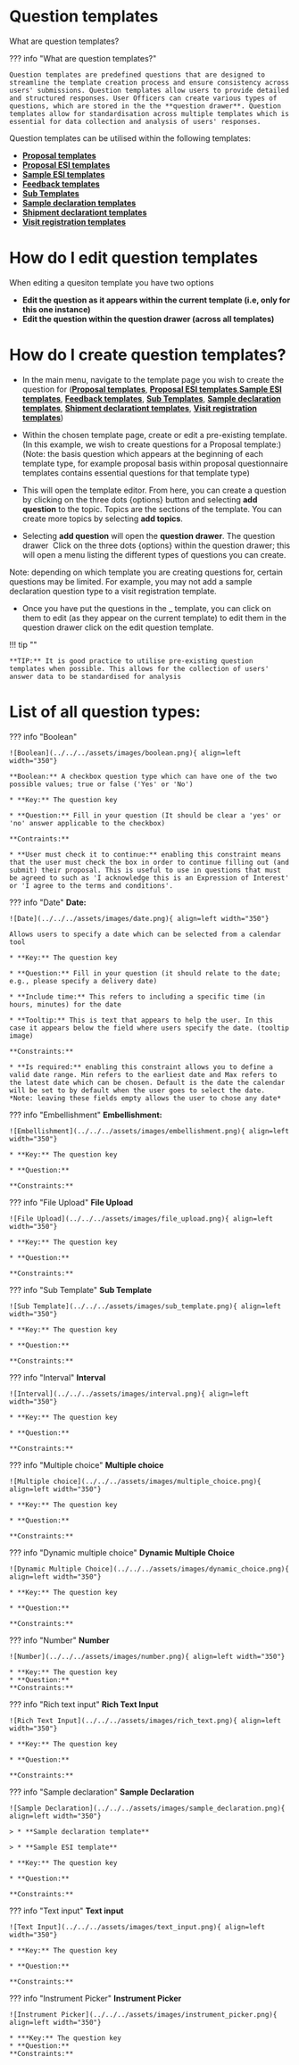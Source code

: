 # Question templates

What are question templates?


??? info "What are question templates?" 

    Question templates are predefined questions that are designed to streamline the template creation process and ensure consistency across users' submissions. Question templates allow users to provide detailed and structured responses. User Officers can create various types of questions, which are stored in the the **question drawer**. Question templates allow for standardisation across multiple templates which is essential for data collection and analysis of users' responses.

Question templates can be utilised within the following templates:

* [**Proposal templates**](proposal_template.md)
* [**Proposal ESI templates**](proposalESI_template.md)
* [**Sample ESI templates**](sampleESI_template.md)
* [**Feedback templates**](feedback_template.md)
* [**Sub Templates**](sub_template.md)
* [**Sample declaration templates**](sampledec_template.md)
* [**Shipment declarationt templates**](shipment_template.md)
* [**Visit registration templates**](visit_template.md)

# **How do I edit question templates**

When editing a quesiton template you have two options

* **Edit the question as it appears within the current template (i.e, only for this one instance)**
* **Edit the question within the question drawer (across all templates)**


# **How do I create question templates?**

* In the main menu, navigate to the template page you wish to create the question for ([**Proposal templates**](proposal_template.md), [**Proposal ESI templates**](proposalESI_template.md),[**Sample ESI templates**](sampleESI_template.md), [**Feedback templates**](feedback_template.md), [**Sub Templates**](sub_template.md), [**Sample declaration templates**](sampledec_template.md), [**Shipment declarationt templates**](shipment_template.md), [**Visit registration templates**](visit_template.md))

* Within the chosen template page, create or edit a pre-existing template. 
(In this example, we wish to create questions for a Proposal template:)
(Note: the basis question which appears at the beginning of each template type, for example proposal basis within proposal questionnaire templates contains essential questions for that template type)

* This will open the template editor. From here, you can create a question by clicking on the three dots {options} button and selecting **add question** to the topic. Topics are the sections of the template. You can create more topics by selecting **add topics**.

* Selecting **add question** will open the **question drawer**. The question drawer  Click on the three dots {options} within the question drawer; this will open a menu listing the different types of questions you can create. 

Note: depending on which template you are creating questions for, certain questions may be limited. For example, you may not add a sample declaration question type to a visit registration template.



* Once you have put the questions in the _ template, you can click on them to edit (as they appear on the current template) to edit them in the question drawer click on the edit question template.

!!! tip ""

    **TIP:** It is good practice to utilise pre-existing question templates when possible. This allows for the collection of users' answer data to be standardised for analysis

# **List of all question types:**

??? info "Boolean"

    ![Boolean](../../../assets/images/boolean.png){ align=left width="350"}

    **Boolean:** A checkbox question type which can have one of the two possible values; true or false ('Yes' or 'No')

    * **Key:** The question key

    * **Question:** Fill in your question (It should be clear a 'yes' or 'no' answer applicable to the checkbox)

    **Contraints:**
    
    * **User must check it to continue:** enabling this constraint means that the user must check the box in order to continue filling out (and submit) their proposal. This is useful to use in questions that must be agreed to such as 'I acknowledge this is an Expression of Interest' or 'I agree to the terms and conditions'.


??? info "Date"
    **Date:**

    ![Date](../../../assets/images/date.png){ align=left width="350"}

    Allows users to specify a date which can be selected from a calendar tool 

    * **Key:** The question key

    * **Question:** Fill in your question (it should relate to the date; e.g., please specify a delivery date) 

    * **Include time:** This refers to including a specific time (in hours, minutes) for the date

    * **Tooltip:** This is text that appears to help the user. In this case it appears below the field where users specify the date. (tooltip image)

    **Constraints:**

    * **Is required:** enabling this constraint allows you to define a valid date range. Min refers to the earliest date and Max refers to the latest date which can be chosen. Default is the date the calendar will be set to by default when the user goes to select the date. *Note: leaving these fields empty allows the user to chose any date*


??? info "Embellishment"
    **Embellishment:**

    ![Embellishment](../../../assets/images/embellishment.png){ align=left width="350"}

    * **Key:** The question key

    * **Question:**

    **Constraints:** 


??? info "File Upload"
    **File Upload**

    ![File Upload](../../../assets/images/file_upload.png){ align=left width="350"}

    * **Key:** The question key

    * **Question:**

    **Constraints:** 

??? info "Sub Template"
    **Sub Template**

    ![Sub Template](../../../assets/images/sub_template.png){ align=left width="350"}

    * **Key:** The question key

    * **Question:**

    **Constraints:**

??? info "Interval"
    **Interval**

    ![Interval](../../../assets/images/interval.png){ align=left width="350"}

    * **Key:** The question key

    * **Question:**

    **Constraints:** 

??? info "Multiple choice"
    **Multiple choice**

    ![Multiple choice](../../../assets/images/multiple_choice.png){ align=left width="350"}

    * **Key:** The question key

    * **Question:**

    **Constraints:** 

??? info "Dynamic multiple choice"
    **Dynamic Multiple Choice**

    ![Dynamic Multiple Choice](../../../assets/images/dynamic_choice.png){ align=left width="350"}

    * **Key:** The question key

    * **Question:**

    **Constraints:**

??? info "Number"
    **Number**

    ![Number](../../../assets/images/number.png){ align=left width="350"}

    * **Key:** The question key
    * **Question:**
    **Constraints:**


??? info "Rich text input"
    **Rich Text Input**

    ![Rich Text Input](../../../assets/images/rich_text.png){ align=left width="350"}

    * **Key:** The question key

    * **Question:**

    **Constraints:**


??? info "Sample declaration"
    **Sample Declaration**

    ![Sample Declaration](../../../assets/images/sample_declaration.png){ align=left width="350"}

    > * **Sample declaration template**

    > * **Sample ESI template**

    * **Key:** The question key

    * **Question:**

    **Constraints:** 

??? info "Text input"
    **Text input**

    ![Text Input](../../../assets/images/text_input.png){ align=left width="350"}

    * **Key:** The question key

    * **Question:**

    **Constraints:**

??? info "Instrument Picker"
    **Instrument Picker**

    ![Instrument Picker](../../../assets/images/instrument_picker.png){ align=left width="350"}

    * ***Key:** The question key
    * **Question:**
    **Constraints:**
